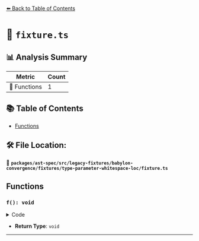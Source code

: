 [⬅️ Back to Table of Contents](../../../../../../../index.md)

# 📄 `fixture.ts`

## 📊 Analysis Summary

| Metric | Count |
|--------|-------|
| 🔧 Functions | 1 |

## 📚 Table of Contents

- [Functions](#functions)

## 🛠️ File Location:
📂 **`packages/ast-spec/src/legacy-fixtures/babylon-convergence/fixtures/type-parameter-whitespace-loc/fixture.ts`**

## Functions

### `f(): void`

<details><summary>Code</summary>

```ts
function f<T>() {}
```
</details>

- **Return Type**: `void`

---